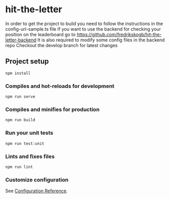# hit-the-letter

In order to get the project to build you need to follow the instructions in the config-url-sample.ts file
If you want to use the backend for checking your position on the leaderboard go to https://github.com/fredrikskogb/hit-the-letter-backend
It is also required to modify some config files in the backend repo
Checkout the develop branch for latest changes

## Project setup
```
npm install
```

### Compiles and hot-reloads for development
```
npm run serve
```

### Compiles and minifies for production
```
npm run build
```

### Run your unit tests
```
npm run test:unit
```

### Lints and fixes files
```
npm run lint
```

### Customize configuration
See [Configuration Reference](https://cli.vuejs.org/config/).
